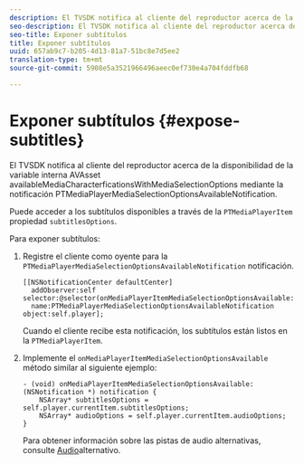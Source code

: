 ```yaml
---
description: El TVSDK notifica al cliente del reproductor acerca de la disponibilidad de la variable interna AVAsset availableMediaCharacterficationsWithMediaSelectionOptions mediante la notificación PTMediaPlayerMediaSelectionOptionsAvailableNotification.
seo-description: El TVSDK notifica al cliente del reproductor acerca de la disponibilidad de la variable interna AVAsset availableMediaCharacterficationsWithMediaSelectionOptions mediante la notificación PTMediaPlayerMediaSelectionOptionsAvailableNotification.
seo-title: Exponer subtítulos
title: Exponer subtítulos
uuid: 657ab9c7-b205-4d13-81a7-51bc8e7d5ee2
translation-type: tm+mt
source-git-commit: 5908e5a3521966496aeec0ef730e4a704fddfb68

---
```



# Exponer subtítulos {#expose-subtitles}

El TVSDK notifica al cliente del reproductor acerca de la disponibilidad de la variable interna AVAsset availableMediaCharacterficationsWithMediaSelectionOptions mediante la notificación PTMediaPlayerMediaSelectionOptionsAvailableNotification.

Puede acceder a los subtítulos disponibles a través de la `PTMediaPlayerItem` propiedad `subtitlesOptions`.

Para exponer subtítulos:

1. Registre el cliente como oyente para la `PTMediaPlayerMediaSelectionOptionsAvailableNotification` notificación.

   ```
   [[NSNotificationCenter defaultCenter]  
     addObserver:self selector:@selector(onMediaPlayerItemMediaSelectionOptionsAvailable:)  
     name:PTMediaPlayerMediaSelectionOptionsAvailableNotification object:self.player];
   ```

   Cuando el cliente recibe esta notificación, los subtítulos están listos en la `PTMediaPlayerItem`.
1. Implemente el `onMediaPlayerItemMediaSelectionOptionsAvailable` método similar al siguiente ejemplo:

   ```
   - (void) onMediaPlayerItemMediaSelectionOptionsAvailable:(NSNotification *) notification { 
       NSArray* subtitlesOptions = self.player.currentItem.subtitlesOptions; 
       NSArray* audioOptions = self.player.currentItem.audioOptions; 
   }
   ```

   Para obtener información sobre las pistas de audio alternativas, consulte [Audio](../alternate-audio/c-psdk-ios-1.4-alternate-audio.md)alternativo.